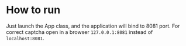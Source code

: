 # How to run
Just launch the App class, and the application will bind to 8081 port. 
For correct captcha open in a browser `127.0.0.1:8081` instead of `localhost:8081`. 
 
